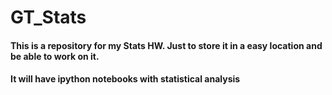 # GT_Stats
#### This is a repository for my Stats HW.  Just to store it in a easy location and be able to work on it.
#### It will have ipython notebooks with statistical analysis
